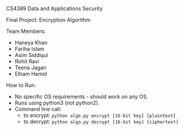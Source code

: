 CS4389 Data and Applications Security

Final Project: Encryption Algorithm

Team Members:
- Haneya Khan
- Fariha Islam
- Asim Siddiqui
- Rohit Ravi
- Teena Jagan
- Elham Hamid

How to Run: 
- No specific OS requirements - should work on any OS.
- Runs using python3 (not python2).
- Command line call:
    - to encrypt: `python algo.py encrypt [16-bit key] [plaintext]`
    - to decrypt: `python algo.py decrypt [16-bit key] [ciphertext]`


